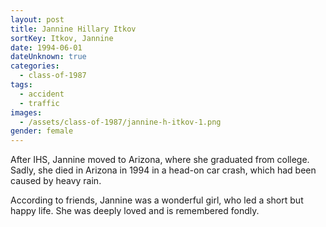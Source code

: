 ```yaml
---
layout: post
title: Jannine Hillary Itkov
sortKey: Itkov, Jannine
date: 1994-06-01
dateUnknown: true
categories:
  - class-of-1987
tags:
  - accident
  - traffic
images:
  - /assets/class-of-1987/jannine-h-itkov-1.png
gender: female
---
```

After IHS, Jannine moved to Arizona, where she graduated from college. Sadly, she died in Arizona in 1994 in a head-on car crash, which had been caused by heavy rain. 

According to friends, Jannine was a wonderful girl, who led a short but happy life. She was deeply loved and is remembered fondly.